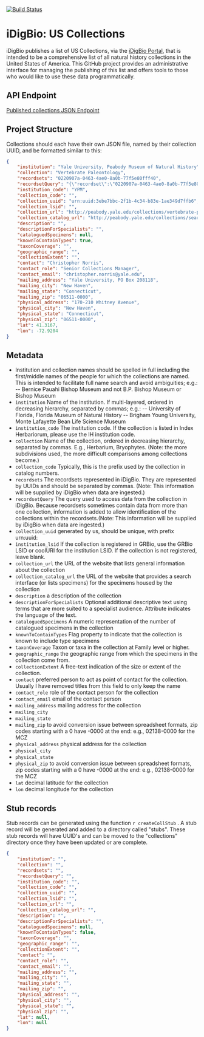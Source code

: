 [![Build Status](https://travis-ci.org/iDigBio/idb-us-collections.svg?branch=master)](https://travis-ci.org/iDigBio/idb-us-collections)

# iDigBio: US Collections 

iDigBio publishes a list of US Collections, via the [iDigBio Portal](https://www.idigbio.org/portal/collections), that is intended to be a comprehensive list of all natural history collections in the United States of America. This GitHub project provides an administrative interface for managing the publishing of this list and offers tools to those who would like to use these data programmatically. 

## API Endpoint

[Published collections JSON Endpoint](http://idigbio.github.io/idb-us-collections/collections.json)



## Project Structure
Collections should each have their own JSON file, named by their collection UUID, and be formatted similar to this:

```json
{
    "institution": "Yale University, Peabody Museum of Natural History",
    "collection": "Vertebrate Paleontology",
    "recordsets": "0220907a-0463-4ae0-8a0b-77f5e80fff40",
    "recordsetQuery": "{\"recordset\":\"0220907a-0463-4ae0-8a0b-77f5e80fff40\"}",
    "institution_code": "YPM",
    "collection_code": "",
    "collection_uuid": "urn:uuid:3ebe7bbc-2f1b-4c34-b83e-1ae349d7ffb6",
    "collection_lsid": "",
    "collection_url": "http://peabody.yale.edu/collections/vertebrate-paleontology",
    "collection_catalog_url": "http://peabody.yale.edu/collections/search-collections?vp",
    "description": "",
    "descriptionForSpecialists": "",
    "cataloguedSpecimens": null,
    "knownToContainTypes": true,
    "taxonCoverage": "",
    "geographic_range": "",
    "collectionExtent": "",
    "contact": "Christopher Norris",
    "contact_role": "Senior Collections Manager",
    "contact_email": "christopher.norris@yale.edu",
    "mailing_address": "Yale University, PO Box 208118",
    "mailing_city": "New Haven",
    "mailing_state": "Connecticut",
    "mailing_zip": "06511-0000",
    "physical_address": "170-210 Whitney Avenue",
    "physical_city": "New Haven",
    "physical_state": "Connecticut",
    "physical_zip": "06511-0000",
    "lat": 41.3167,
    "lon": -72.9204
}
```



## Metadata

- Institution and collection names should be spelled in full including the first/middle names of the people for which the collections are named. This is intended to facilitate full name search and avoid ambiguities; e.g.:
-- Bernice Pauahi Bishop Museum and not B.P. Bishop Museum or Bishop Museum
- ```institution``` Name of the institution. If multi-layered, ordered in decreasing hierarchy, separated by commas; e.g.:
-- University of Florida, Florida Museum of Natural History
-- Brigham Young University, Monte Lafayette Bean Life Science Museum
- ```institution_code``` The institution code. If the collection is listed in Index Herbariorum, please use the IH institution code.
- ```collection``` Name of the collection, ordered in decreasing hierarchy, separated by commas. E.g., Herbarium, Bryophytes. (Note: the more subdivisions used, the more difficult comparisons among collections become.)
- ```collection_code``` Typically, this is the prefix used by the collection in catalog numbers.
- ```recordsets``` The recordsets represented in iDigBio. They are represented by UUIDs and should be separated by commas.  (Note: This information will be supplied by iDigBio when data are ingested.)
- ```recordsetQuery``` The query used to access data from the collection in iDigBio. Because recordsets sometimes contain data from more than one collection, information is added to allow identification of the collections within the recordsets.(Note: This information will be supplied by iDigBio when data are ingested.)
- ```collection_uuid``` generated by us, should be unique, with prefix urn:uuid:
- ```institution_lsid``` If the collection is registered in GRBio, use the GRBio LSID or coolURI for the institution LSID. If the collection is not registered, leave blank.
- ```collection_url``` the URL of the website that lists general information about the collection
- ```collection_catalog_url``` the URL of the website that provides a search interface (or lists specimens) for the specimens housed by the collection
- ```description``` a description of the collection
- ```descriptionForSpecialists``` Optional additional descriptive text using terms that are more suited to a specialist audience. Attribute indicates the language of the text.
- ```cataloguedSpecimens``` A numeric representation of the number of catalogued specimens in the collection
- ```knownToContainTypes``` Flag property to indicate that the collection is known to include type specimens
- ```taxonCoverage``` Taxon or taxa in the collection at Family level or higher.
- ```geographic_range``` the geographic range from which the specimens in the collection come from.
- ```collectionExtent``` A free-text indication of the size or extent of the collection.
- ```contact``` preferred person to act as point of contact for the collection. Usually I have removed titles from this field to only keep the name
- ```contact_role``` role of the contact person for the collection
- ```contact_email``` email of the contact person
- ```mailing_address``` mailing address for the collection
- ```mailing_city```
- ```mailing_state```
- ```mailing_zip``` to avoid conversion issue between spreadsheet formats, zip codes starting with a 0 have -0000 at the end: e.g., 02138-0000 for the MCZ
- ```physical_address``` physical address for the collection
- ```physical_city```
- ```physical_state```
- ```physical_zip``` to avoid conversion issue between spreadsheet formats, zip codes starting with a 0 have -0000 at the end: e.g., 02138-0000 for the MCZ
- ```lat``` decimal latitude for the collection
- ```lon```  decimal longitude for the collection


## Stub records

Stub records can be generated using the function ```r createCollStub``` . A stub record will be generated and added to a directory called "stubs". These stub records will have UUID's and can be moved to the "collections" directory once they have been updated or are complete.

```json
{
    "institution": "",
    "collection": "",
    "recordsets": "",
    "recordsetQuery": "",
    "institution_code": "",
    "collection_code": "",
    "collection_uuid": "",
    "collection_lsid": "",
    "collection_url": "",
    "collection_catalog_url": "",
    "description": "",
    "descriptionForSpecialists": "",
    "cataloguedSpecimens": null,
    "knownToContainTypes": false,
    "taxonCoverage": "",
    "geographic_range": "",
    "collectionExtent": "",
    "contact": "",
    "contact_role": "",
    "contact_email": "",
    "mailing_address": "",
    "mailing_city": "",
    "mailing_state": "",
    "mailing_zip": "",
    "physical_address": "",
    "physical_city": "",
    "physical_state": "",
    "physical_zip": "",
    "lat": null,
    "lon": null
}
```
